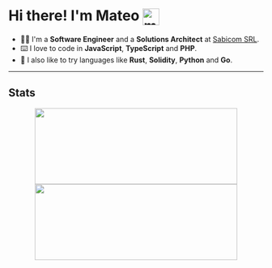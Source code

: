 # Hi there! I'm Mateo <img width="33" src="https://github.githubassets.com/images/mona-loading-default.gif" alt="mateonunez github" align="center" />

-  👨‍💻 I'm a **Software Engineer** and a **Solutions Architect** at [Sabicom SRL](https://sabicom.com).
-  ⌨️ I love to code in **JavaScript**, **TypeScript** and **PHP**.
-  💭 I also like to try languages like **Rust**, **Solidity**, **Python** and **Go**.

---

 ## Stats

<div align="center">
 <img src="https://github-readme-stats.vercel.app/api?username=mateonunez&show_icons=true&locale=en&theme=tokyonight" width="400" height="150" />
 <img src="https://github-readme-stats.vercel.app/api/top-langs?username=mateonunez&show_icons=true&locale=en&layout=compact&theme=tokyonight" width="400" height="150"/>
</div>

